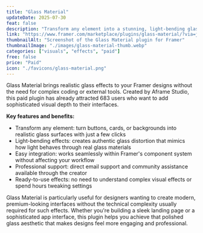 ```yaml
---
title: "Glass Material"
updateDate: 2025-07-30
feat: false
description: "Transform any element into a stunning, light-bending glass surface."
link: "https://www.framer.com/marketplace/plugins/glass-material/?via=julesvcode"
thumbnailAlt: "Screenshot of the Glass Material plugin for Framer"
thumbnailImage: "./images/glass-material-thumb.webp"
categories: ["visuals", "effects", "paid"]
free: false
price: "Paid"
icon: "./favicons/glass-material.png"
---
```


Glass Material brings realistic glass effects to your Framer designs without the need for complex coding or external tools. Created by Aframe Studio, this paid plugin has already attracted 683 users who want to add sophisticated visual depth to their interfaces.

<b>Key features and benefits:</b>
- Transform any element: turn buttons, cards, or backgrounds into realistic glass surfaces with just a few clicks
- Light-bending effects: creates authentic glass distortion that mimics how light behaves through real glass materials
- Easy integration: works seamlessly within Framer's component system without affecting your workflow
- Professional support: direct email support and community assistance available through the creator
- Ready-to-use effects: no need to understand complex visual effects or spend hours tweaking settings

Glass Material is particularly useful for designers wanting to create modern, premium-looking interfaces without the technical complexity usually required for such effects. Whether you're building a sleek landing page or a sophisticated app interface, this plugin helps you achieve that polished glass aesthetic that makes designs feel more engaging and professional.